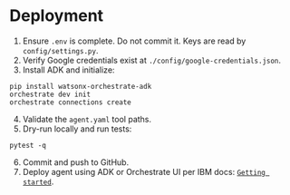 # Deployment

1. Ensure `.env` is complete. Do not commit it. Keys are read by `config/settings.py`.
2. Verify Google credentials exist at `./config/google-credentials.json`.
3. Install ADK and initialize:
```
pip install watsonx-orchestrate-adk
orchestrate dev init
orchestrate connections create
```
4. Validate the `agent.yaml` tool paths.
5. Dry-run locally and run tests:
```
pytest -q
```
6. Commit and push to GitHub.
7. Deploy agent using ADK or Orchestrate UI per IBM docs: [`Getting started`](https://www.ibm.com/docs/en/watsonx/watson-orchestrate/base?topic=getting-started-watsonx-orchestrate). 